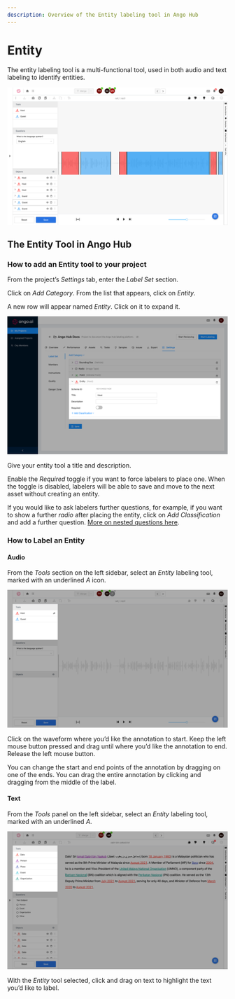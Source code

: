 ```yaml
---
description: Overview of the Entity labeling tool in Ango Hub
---
```


# Entity

The entity labeling tool is a multi-functional tool, used in both audio and text labeling to identify entities.

![](<../../.gitbook/assets/image (287).png>)

## The Entity Tool in Ango Hub <a href="#how-to-add-an-entity-tool-to-your-project" id="how-to-add-an-entity-tool-to-your-project"></a>

### How to add an Entity tool to your project <a href="#how-to-add-an-entity-tool-to-your-project" id="how-to-add-an-entity-tool-to-your-project"></a>

From the project’s _Settings_ tab, enter the _Label Set_ section.

Click on _Add Category_. From the list that appears, click on _Entity_.

A new row will appear named _Entity_. Click on it to expand it.

![](<../../.gitbook/assets/image (426).png>)

Give your entity tool a title and description.

Enable the _Required_ toggle if you want to force labelers to place one. When the toggle is disabled, labelers will be able to save and move to the next asset without creating an entity.

If you would like to ask labelers further questions, for example, if you want to show a further _radio_ after placing the entity, click on _Add Classification_ and add a further question. [More on nested questions here](nested-classifications.md).

### How to Label an Entity <a href="#how-to-label-an-entity" id="how-to-label-an-entity"></a>

#### Audio <a href="#audio" id="audio"></a>

From the _Tools_ section on the left sidebar, select an _Entity_ labeling tool, marked with an underlined _A_ icon.

![](<../../.gitbook/assets/image (276).png>)

Click on the waveform where you’d like the annotation to start. Keep the left mouse button pressed and drag until where you’d like the annotation to end. Release the left mouse button.

You can change the start and end points of the annotation by dragging on one of the ends. You can drag the entire annotation by clicking and dragging from the middle of the label.

#### Text <a href="#text" id="text"></a>

From the _Tools_ panel on the left sidebar, select an _Entity_ labeling tool, marked with an underlined _A_.

![](<../../.gitbook/assets/image (133).png>)

With the _Entity_ tool selected, click and drag on text to highlight the text you’d like to label.
